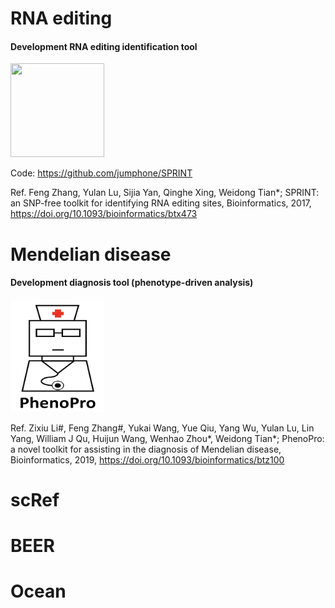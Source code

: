 # RNA editing

#### Development RNA editing identification tool

<img src="https://github.com/jumphone/SPRINT/blob/master/data/LOGO.png?raw=true" width="150" height="150">

Code: https://github.com/jumphone/SPRINT

Ref. Feng Zhang, Yulan Lu, Sijia Yan, Qinghe Xing, Weidong Tian*; SPRINT: an SNP-free toolkit for identifying RNA editing sites, Bioinformatics, 2017, https://doi.org/10.1093/bioinformatics/btx473

# Mendelian disease

#### Development diagnosis tool (phenotype-driven analysis)

<img src="https://github.com/jumphone/jumphone.github.io/blob/master/img/phenopro_logo.png?raw=true" width="150" height="180">

Ref. Zixiu Li#, Feng Zhang#, Yukai Wang, Yue Qiu, Yang Wu, Yulan Lu, Lin Yang, William J Qu, Huijun Wang, Wenhao Zhou*, Weidong Tian*; PhenoPro: a novel toolkit for assisting in the diagnosis of Mendelian disease, Bioinformatics, 2019, https://doi.org/10.1093/bioinformatics/btz100

# scRef

# BEER

# Ocean


